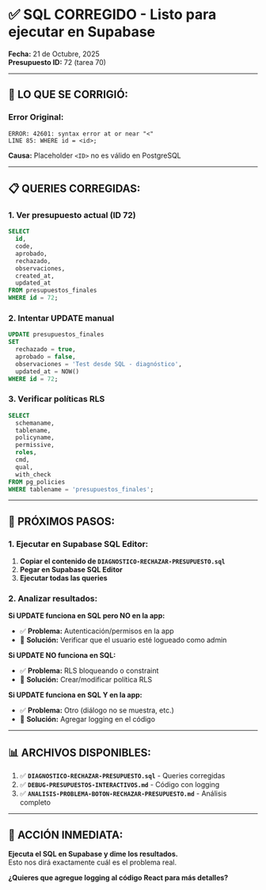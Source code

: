 # ✅ SQL CORREGIDO - Listo para ejecutar en Supabase

**Fecha:** 21 de Octubre, 2025  
**Presupuesto ID:** 72 (tarea 70)

---

## 🔧 **LO QUE SE CORRIGIÓ:**

### **Error Original:**
```
ERROR: 42601: syntax error at or near "<"
LINE 85: WHERE id = <id>;
```

**Causa:** Placeholder `<ID>` no es válido en PostgreSQL

---

## 📋 **QUERIES CORREGIDAS:**

### **1. Ver presupuesto actual (ID 72)**
```sql
SELECT 
  id,
  code,
  aprobado,
  rechazado,
  observaciones,
  created_at,
  updated_at
FROM presupuestos_finales
WHERE id = 72;
```

### **2. Intentar UPDATE manual**
```sql
UPDATE presupuestos_finales
SET 
  rechazado = true,
  aprobado = false,
  observaciones = 'Test desde SQL - diagnóstico',
  updated_at = NOW()
WHERE id = 72;
```

### **3. Verificar políticas RLS**
```sql
SELECT 
  schemaname,
  tablename,
  policyname,
  permissive,
  roles,
  cmd,
  qual,
  with_check
FROM pg_policies 
WHERE tablename = 'presupuestos_finales';
```

---

## 🎯 **PRÓXIMOS PASOS:**

### **1. Ejecutar en Supabase SQL Editor:**

1. **Copiar el contenido de `DIAGNOSTICO-RECHAZAR-PRESUPUESTO.sql`**
2. **Pegar en Supabase SQL Editor**
3. **Ejecutar todas las queries**

### **2. Analizar resultados:**

**Si UPDATE funciona en SQL pero NO en la app:**
- ✅ **Problema:** Autenticación/permisos en la app
- 🔧 **Solución:** Verificar que el usuario esté logueado como admin

**Si UPDATE NO funciona en SQL:**
- ✅ **Problema:** RLS bloqueando o constraint
- 🔧 **Solución:** Crear/modificar política RLS

**Si UPDATE funciona en SQL Y en la app:**
- ✅ **Problema:** Otro (diálogo no se muestra, etc.)
- 🔧 **Solución:** Agregar logging en el código

---

## 📊 **ARCHIVOS DISPONIBLES:**

1. ✅ **`DIAGNOSTICO-RECHAZAR-PRESUPUESTO.sql`** - Queries corregidas
2. ✅ **`DEBUG-PRESUPUESTOS-INTERACTIVOS.md`** - Código con logging
3. ✅ **`ANALISIS-PROBLEMA-BOTON-RECHAZAR-PRESUPUESTO.md`** - Análisis completo

---

## 🚀 **ACCIÓN INMEDIATA:**

**Ejecuta el SQL en Supabase y dime los resultados.**  
Esto nos dirá exactamente cuál es el problema real.

**¿Quieres que agregue logging al código React para más detalles?**
